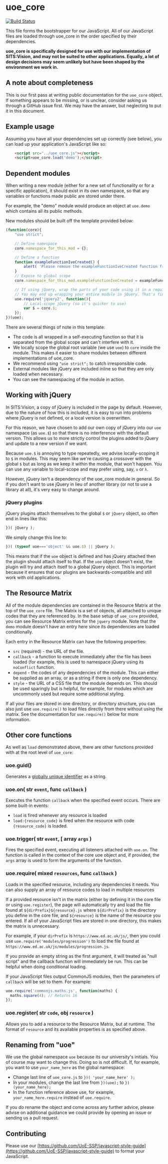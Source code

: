 # uoe_core

[![Build Status](https://travis-ci.org/UoE-SSP/uoe_core.svg?branch=master)](https://travis-ci.org/UoE-SSP/uoe_core)

This file forms the  bootstrapper for our JavaScript. All of our JavaScript files are loaded through uoe_core in the order specified by their dependencies.

**uoe_core is specifically designed for use with our implementation of SITS:Vision, and may not be suited to other applications. Equally, a lot of design decisions may seem unlikely but have been shaped by the environment we work in.**

## A note about completeness
This is our first pass at writing public documentation for the `uoe_core` object. If something appears to be missing, or is unclear, consider asking us through a GitHub issue first. We may have the answer, but neglecting to put it in this document.

## Example usage
Assuming you have all your dependencies set up correctly (see below), you can load up your application's JavaScript like so:
```html
    <script src="../uoe_core.js"></script>
    <script>uoe_core.load('demo');</script>
```

## Dependent modules

When writing a new module (either for a new set of functionality or for a specific application), it should exist in its own namespace, so that any variables or functions made public are stored under there.

For example, the "demo" module would produce an object at `uoe.demo` which contains all its public methods.

New modules should be built off the template provided below:
```javascript
(function(core){
    "use strict";

    // Define namespace
    core.namespace_for_this_mod = {};

    // Define a function
    function exampleFunctionIveCreated() {
        alert( 'Please remove the exampleFunctionIveCreated function from your module.' );
    }
    // Expose to global scope
    core.namespace_for_this_mod.exampleFunctionIveCreated = exampleFunctionIveCreated;

    // If using jQuery, wrap the parts of your code using it in a require.
    // You may end up wrapping your entire module in jQuery. That's fine.
    uoe.require('jquery2', function(){
        // Local-scope jQuery (so it's quicker to use)
        var $ = core.$;
    });
})(uoe);
```

There are several things of note in this template:

 - The code is all wrapped in a self-executing function so that it is separated from the global scope and can't interfere with it.
 - We locally scope the global root variable (we use `uoe`) to `core` inside the module. This makes it easier to share modules between different implementations of uoe_core.
 - We recommend using `"use strict";` to catch irresponsible code.
 - External modules like jQuery are included inline so that they are only loaded when necessary.
 - You can see the namespacing of the module in action.

## Working with jQuery

In SITS:Vision, a copy of jQuery is included in the page by default. However, due to the nature of how this is included, it is easy to run into problems where jQuery is not defined, or a local version is overwritten.

For this reason, we have chosen to add our own copy of jQuery into our `uoe` namespace (as `uoe.$`) so that there is no interference with the default version. This allows us to more strictly control the plugins added to jQuery and update to a new version if we want.

Because `uoe.$` is annoying to type repeatedly, we advise locally-scoping it to `$` in modules. This may seem like we're causing a crossover with the global `$` but as long as we keep it within the module, that won't happen. You can use any variable to local-scope and may prefer using, say, `u` or `λ`.

However, jQuery isn't a dependency of the uoe_core module in general. So if you don't want to use jQuery in lieu of another library (or not to use a library at all), it's very easy to change around.

### jQuery plugins
jQuery plugins attach themselves to the global `$` or `jQuery` object, so often end in lines like this:
```javascript
})( jQuery );
```
We simply change this line to:
```javascript
})( (typeof uoe==='object' && uoe.$) || jQuery );
```
This means that if the `uoe` object is defined and has jQuery attached then the plugin should attach itself to that. If the `uoe` object doesn't exist, the plugin will try and attach itself to a global jQuery object. This is important because it ensures that our plugins are backwards-compatible and still work with old applications.

## The Resource Matrix
All of the module dependencies are contained in the Resource Matrix at the top of the `uoe_core` file. The Matrix is a set of objects, all attached to unique codes that they are referenced by. In the base setup of `uoe_core` provided, you can see Resource Matrix entries for the `jquery` module. Note that the `demo` module doesn't have an entry here since its dependencies are loaded conditionally.

Each entry in the Resource Matrix can have the following properties:

 - `src` (required) - the URL of the file.
 - `callback` - a function to execute immediately after the file has been loaded (for example, this is used to namespace jQuery using its `noConflict` function.
 - `depend` - the codes of any dependencies of the module. This can either be supplied as an array, or as a string if there is only one dependency.
 - `style` - the URL of a CSS file that the module depends on. This should be used sparingly but is helpful, for example, for modules which are uncommonly used but require some additional styling.

If all your files are stored in one directory, or directory structure, you can also just use `uoe.require()` to load files directly from there without using the matrix. See the documentation for `uoe.require()` below for more information.

## Other core functions
As well as `load` demonstrated above, there are other functions provided with at the root level of `uoe_core`:

### uoe.guid()
Generates a [globally unique identifier](https://en.wikipedia.org/wiki/Globally_unique_identifier) as a string.

### uoe.on( str `event`, func `callback` )
Executes the function `callback` when the specified event occurs. There are some built-in events:
 - `load` is fired whenever any resource is loaded
 - `load:{resource_code}` is fired when the resource with code `{resource_code}` is loaded.

### uoe.trigger( str `event`, [ array `args` )
Fires the specified event, executing all listeners attached with `uoe.on`. The function is called in the context of the core uoe object and, if provided, the `args` array is used to form the arguments of the function.

### uoe.require( mixed `resources`, func `callback` )
Loads in the specified resource, including any dependencies it needs. You can also supply an array of resource codes to load in multiple resources

If a provided resource isn't in the matrix (either by defining it in the core file or using `uoe.register`), the page will automatically try and load the file found at `${dirPrefix}${resource}.js` where `${dirPrefix}` is the directory you define in the core file, and `${resource}` is the name of the resource you entered. If all of your JavaScript files are stored in one directory, this makes the matrix is unnecessary.

For example, if your `dirPrefix` is `https://www.ed.ac.uk/js/`, then you could use `uoe.require('modules/progression')` to load the file found at `https://www.ed.ac.uk/js/modules/progression.js`.

If you provide an empty string as the first argument, it will treated as "null script" and the callback function will immediately be run. This can be helpful when doing conditional loading.

If your JavaScript files output CommonJS modules, then the parameters of `callback` will be set to them. For example:
```javascript
uoe.require('commonjs.maths.js', function(maths) {
  maths.square(4); // Returns 16
});
```

### uoe.register( str `code`, obj `resource` )
Allows you to add a resource to the Resource Matrix, but at runtime. The format of `resource` and its available properties is as specified above.

## Renaming from "uoe"
We use the global namespace `uoe` because its our university's initials. You of course may want to change this. Doing so is not difficult. If, for example, you want to use `your_name_here` as the global namespace:

 - Change last line of `uoe_core.js` to `})( 'your_name_here' );`
 - In your modules, change the last line from `})(uoe);` to `})(your_name_here);`
 - In the function reference above use, for example, `your_name_here.require` instead of `uoe.require`.

If you *do* rename the object and come across any further advice, please advise on additional guidance we could provide by opening an issue or sending us a pull request.

## Contributing
Please use our [https://github.com/UoE-SSP/javascript-style-guide](https://github.com/UoE-SSP/javascript-style-guide) to format your JavaScript.